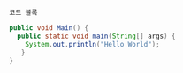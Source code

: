 ```
코드 블록
```

```java
public void Main() {
  public static void main(String[] args) {
    System.out.println("Hello World");
   }
}  

```
